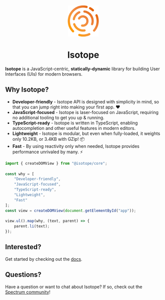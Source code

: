 <p align="center">
  <img src="./logo.png" height="100">
</p>
<h1 align="center"><b>Isotope</b></h1>

**Isotope** is a JavaScript-centric, **statically-dynamic** library for building User Interfaces (UIs) for modern browsers.

## Why Isotope?

- **Developer-friendly** - Isotope API is designed with simplicity in mind, so that you can jump right into making your first app. ❤
- **JavaScript-focused** - Isotope is laser-focused on JavaScript, requiring no additional tooling to get you up & running.
- **TypeScript-ready** - Isotope is written in TypeScript, enabling autocompletion and other useful features in modern editors.
- **Lightweight** - Isotope is modular, but even when fully-loaded, it weights only 10.2KB, or 3.4KB with GZip! 📦
- **Fast** - By using reactivity only when needed, Isotope provides performance unrivaled by many. ⚡

```javascript
import { createDOMView } from "@isotope/core";

const why = [
    "Developer-friendly",
    "JavaScript-focused",
    "TypeScript-ready",
    "Lightweight",
    "Fast"
];
const view = createDOMView(document.getElementById("app"));

view.ul().map(why, (text, parent) => {
    parent.li(text);
});
```

## Interested?

Get started by checking out the [docs](https://areknawo.com/isotope).

## Questions?

Have a question or want to chat about Isotope? If so, check out the [Spectrum community](https://spectrum.chat/isotope)!
